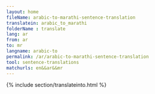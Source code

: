 ```yaml
---
layout: home
fileName: arabic-to-marathi-sentence-translation
translatein: arabic_to_marathi
folderName : translate
lang: ar
from: ar
to: mr
langname: arabic-to
permalink: /ar/arabic-to-marathi-sentence-translation
tool: sentence-translations
matchurls: en&&ar&&mr
---
```

{% include section/translateinto.html %}
